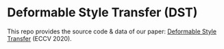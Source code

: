 # Deformable Style Transfer (DST)

This repo provides the source code & data of our paper: [Deformable Style Transfer](https://arxiv.org/abs/2003.11038) (ECCV 2020).

